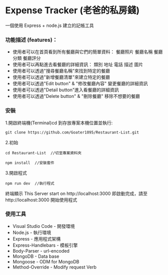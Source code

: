 # Expense Tracker (老爸的私房錢)

一個使用 Express + node.js 建立的記帳工具

### 功能描述 (features)：

- 使用者可以在首頁看到所有餐廳與它們的簡單資料：
  餐廳照片
  餐廳名稱
  餐廳分類
  餐廳評分
- 使用者可以再點進去看餐廳的詳細資訊：
  類別
  地址
  電話
  描述
  圖片
- 使用者可以透過"搜尋餐廳名稱"來找到特定的餐廳
- 使用者可以透過"新增餐廳清單"來建立特定的餐廳
- 使用者可以透過"Edit button" & "修改餐廳內容" 變更餐廳的詳細資訊
- 使用者可以透過"Detail button"進入看餐廳的詳細資訊
- 使用者可以透過"Delete button" & "刪除餐廳" 移除不想要的餐廳

### 安裝

1.開啟終端機(Terminal)cd 到存放專案本機位置並執行:

```
git clone https://github.com/Goater1095/Restaurant-List.git
```

2.初始

```
cd Restaurant-List  //切至專案資料夾
```

```
npm install  //安裝套件
```

3.開啟程式

```
npm run dev  //執行程式
```

終端顯示 This Server start on http://localhost:3000
即啟動完成，請至 http://localhost:3000 開始使用程式

### 使用工具

- Visual Studio Code - 開發環境
- Node.js - 執行環境
- Express - 應用程式架構
- Express-Handlebars - 模板引擎
- Body-Parser - url-encoded
- MongoDB - Data base
- Mongoose - ODM for MongoDB
- Method-Override - Modify request Verb
